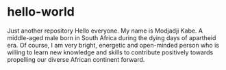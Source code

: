 # hello-world
Just another repository
Hello everyone. My name is Modjadji Kabe. A middle-aged male born in South Africa during the dying days of apartheid era. Of course, I am very bright, energetic and open-minded person who is willing to learn new knowledge and skills to contribute positively towards propelling our diverse African continent forward.
